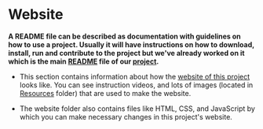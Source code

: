 # Website
**A README file can be described as documentation with guidelines on how to use a project. 
Usually it will have instructions on how to download, install, run and contribute to the project but we've already worked on it which is the main [README](https://github.com/SaptarshiSarkar12/Drifty/blob/master/README.md) file of our [project](https://github.com/SaptarshiSarkar12/Drifty).**


- This section contains information about how the [website of this project](https://saptarshisarkar12.github.io/Drifty/) looks like. You can see instruction videos, 
and lots of images (located in [Resources](https://github.com/SaptarshiSarkar12/Drifty/tree/master/Website/Resources) folder) that are used to make the website.


- The website folder also contains files like HTML, CSS, and JavaScript by which you can make necessary changes in this project's website.

